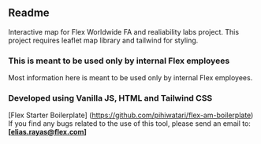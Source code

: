 ## Readme

Interactive map for Flex Worldwide FA and realiability labs project.
This project requires leaflet map library and tailwind for styling.

### This is meant to be used only by internal Flex employees

Most information here is meant to be used only by internal Flex employees.

### Developed using Vanilla JS, HTML and Tailwind CSS

[Flex Starter Boilerplate] (https://github.com/pihiwatari/flex-am-boilerplate)
If you find any bugs related to the use of this tool, please send an email to: **[elias.rayas@flex.com]**
